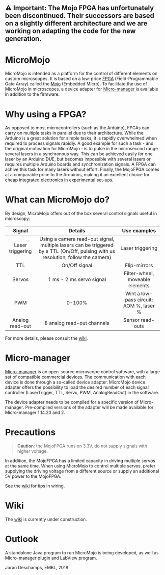 ## :warning: Important: The Mojo FPGA has unfortunately been discontinued. Their successors are based on a slightly different architecture and we are working on adapting the code for the new generation.


# MicroMojo

MicroMojo is intended as a platform for the control of different elements on custom microscopes. It is based on a low-price [FPGA](https://en.wikipedia.org/wiki/Field-programmable_gate_array "Wikipedia") (Field-Programmable Gate Array) called the [Mojo](https://embeddedmicro.com/products/mojo-v3 "Mojo V3") (Embedded Micro). To facilitate the use of MicroMojo in microscopes, a device adapter for [Micro-manager](https://micro-manager.org/ "Micro-manager website") is available in addition to the firmware.

# Why using a FPGA?

As opposed to most microcontrollers (such as the Arduino), FPGAs can carry on multiple tasks in parallel due to their architecture. While the Arduino is a great solution for simple tasks, it is rapidly overwhelmed when required to process signals rapidly. A good example for such a task - and the original motivation for MicroMojo - is to pulse in the microsecond range several lasers in a synchronous way. This can be achieved easily for one laser by an Arduino DUE, but becomes impossible with several lasers or requires multiple Arduino boards and synchronization signals. A FPGA can achive this task for many lasers without effort. Finally, the MojoFPGA comes at a comparable price to the Arduinos, making it an excellent choice for cheap integrated electronics in experimental set-ups. 

# What can MicroMojo do?

By design, MicroMojo offers out of the box several control signals useful in microscopy:

| Signal           | Details           | Use examples  |
| :--------------: |:-------------:| :-----:|
| Laser triggering | Using a camera read-out signal, multiple lasers can be triggered by a TTL (On/Off, pulsing with us resolution, follow the camera) | Laser triggering |
| TTL              | On/Off signal      |  Flip-mirrors  |
| Servos           | 1 ms - 2 ms servo signal      | Filter-wheel, moveable elements |
| PWM              | 0-100%      | Wiht a low-pass circuit: AOM %, laser % |
| Analog read-out  | 8 analog read-out channels      | Sensor read-outs |

For more details, please consult the [wiki](https://github.com/jdeschamps/MicroMojo/wiki).

# Micro-manager

[Micro-manager](https://micro-manager.org/ "Micro-manager website") is an open-source microscope control software, with a large set of compatible commercial devices. The communication with each device is done through a so-called device adapter. MicroMojo device adapter offers the possibility to load the desired number of each signal controller (LaserTrigger, TTL, Servo, PWM, AnalogReadOut) in the software. 

The device adapter needs to be compiled for a specific version of Micro-manager. Pre-compiled versions of the adapter will be made available for Micro-manager 1.14.23 and 2.

# Precautions

> **Caution**: the MojoFPGA runs on 3.3V, do not supply signals with higher voltage.

In addition, the MojoFPGA has a limited capacity in driving multiple servos at the same time. When using MicroMojo to control multiple servos, prefer supplying the driving voltage from a different source or supply an additional 5V power to the MojoFPGA.

See the [wiki](https://github.com/jdeschamps/MicroMojo/wiki) for tips in wiring.

# Wiki

The [wiki](https://github.com/jdeschamps/MicroMojo/wiki) is currently under construction.

# Outlook

A standalone Java program to run MicroMojo is being developed, as well as Micro-manager plugin and LabView program.


Joran Deschamps, EMBL, 2018
